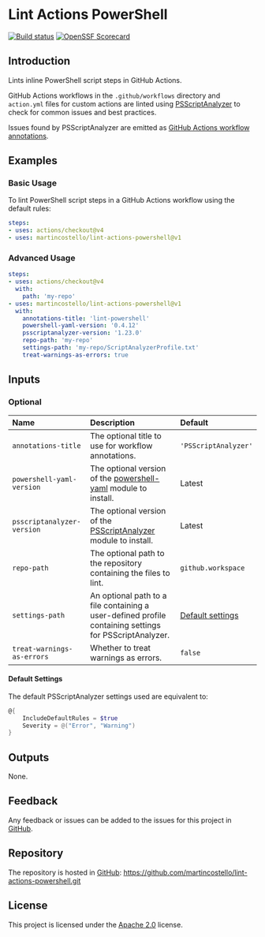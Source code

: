 # Lint Actions PowerShell

[![Build status][build-badge]][build-status]
[![OpenSSF Scorecard][scorecard-badge]][scorecard-report]

## Introduction

Lints inline PowerShell script steps in GitHub Actions.

GitHub Actions workflows in the `.github/workflows` directory
and `action.yml` files for custom actions are linted using
[PSScriptAnalyzer][PSScriptAnalyzer] to check for common issues and best practices.

Issues found by PSScriptAnalyzer are emitted as [GitHub Actions workflow annotations][workflow-annotations].

## Examples

### Basic Usage

To lint PowerShell script steps in a GitHub Actions workflow using the default rules:

```yml
steps:
- uses: actions/checkout@v4
- uses: martincostello/lint-actions-powershell@v1
```

### Advanced Usage

```yml
steps:
- uses: actions/checkout@v4
  with:
    path: 'my-repo'
- uses: martincostello/lint-actions-powershell@v1
  with:
    annotations-title: 'lint-powershell'
    powershell-yaml-version: '0.4.12'
    psscriptanalyzer-version: '1.23.0'
    repo-path: 'my-repo'
    settings-path: 'my-repo/ScriptAnalyzerProfile.txt'
    treat-warnings-as-errors: true
```

## Inputs

### Optional

| **Name** | **Description** | **Default** |
|:--|:--|:--|
| `annotations-title` | The optional title to use for workflow annotations. | `'PSScriptAnalyzer'` |
| `powershell-yaml-version` | The optional version of the [powershell-yaml][powershell-yaml] module to install. | Latest |
| `psscriptanalyzer-version` | The optional version of the [PSScriptAnalyzer][PSScriptAnalyzer] module to install. | Latest |
| `repo-path` | The optional path to the repository containing the files to lint. | `github.workspace` |
| `settings-path` | An optional path to a file containing a user-defined profile containing settings for PSScriptAnalyzer. | [Default settings][default-settings] |
| `treat-warnings-as-errors` | Whether to treat warnings as errors. | `false` |

#### Default Settings

The default PSScriptAnalyzer settings used are equivalent to:

```powershell
@{
    IncludeDefaultRules = $true
    Severity = @("Error", "Warning")
}
```

## Outputs

None.

## Feedback

Any feedback or issues can be added to the issues for this project in [GitHub][issues].

## Repository

The repository is hosted in [GitHub][repo]: <https://github.com/martincostello/lint-actions-powershell.git>

## License

This project is licensed under the [Apache 2.0][license] license.

[build-badge]: https://github.com/martincostello/lint-actions-powershell/actions/workflows/lint.yml/badge.svg?branch=main&event=push
[build-status]: https://github.com/martincostello/lint-actions-powershell/actions?query=workflow%3Alint+branch%3Amain+event%3Apush "Continuous Integration for this project"
[default-settings]: #default-settings "The default settings for PSScriptAnalyzer"
[issues]: https://github.com/martincostello/lint-actions-powershell/issues "Issues for this project on GitHub.com"
[license]: https://www.apache.org/licenses/LICENSE-2.0.txt "The Apache 2.0 license"
[powershell-yaml]: https://www.powershellgallery.com/packages/powershell-yaml "powershell-yaml in PowerShell Gallery"
[PSScriptAnalyzer]: https://www.powershellgallery.com/packages/PSScriptAnalyzer "PSScriptAnalyzer in PowerShell Gallery"
[repo]: https://github.com/martincostello/lint-actions-powershell "This project on GitHub.com"
[scorecard-badge]: https://api.securityscorecards.dev/projects/github.com/martincostello/lint-actions-powershell/badge
[scorecard-report]: https://securityscorecards.dev/viewer/?uri=github.com/martincostello/lint-actions-powershell "OpenSSF Scorecard for this project"
[workflow-annotations]: https://docs.github.com/actions/writing-workflows/choosing-what-your-workflow-does/workflow-commands-for-github-actions "Workflow commands for GitHub Actions"
